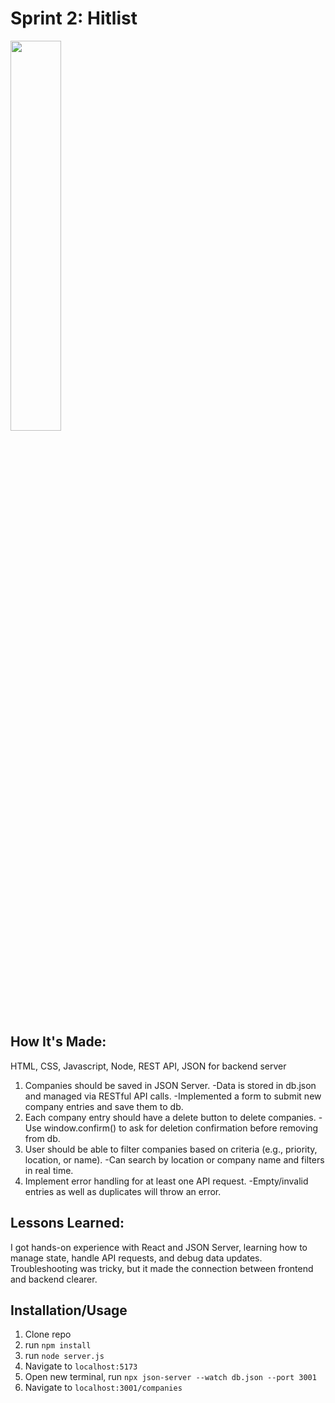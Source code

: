 # Sprint 2: Hitlist

<img src="https://imgur.com/0MkFIDf" height="40%" width="40%">

## How It's Made:
HTML, CSS, Javascript, Node, REST API, JSON for backend server

1. Companies should be saved in JSON Server.
-Data is stored in db.json and managed via RESTful API calls.
-Implemented a form to submit new company entries and save them to db.
2. Each company entry should have a delete button to delete companies.
-Use window.confirm() to ask for deletion confirmation before removing from db.
3. User should be able to filter companies based on criteria (e.g., priority, location, or name).
-Can search by location or company name and filters in real time.
4. Implement error handling for at least one API request.
-Empty/invalid entries as well as duplicates will throw an error.




## Lessons Learned:
I got hands-on experience with React and JSON Server, learning how to manage state, handle API requests, and debug data updates. Troubleshooting was tricky, but it made the connection between frontend and backend clearer. 


## Installation/Usage
1. Clone repo
2. run `npm install`
3. run `node server.js`
4. Navigate to `localhost:5173`
5. Open new terminal, run `npx json-server --watch db.json --port 3001`
6. Navigate to `localhost:3001/companies`

